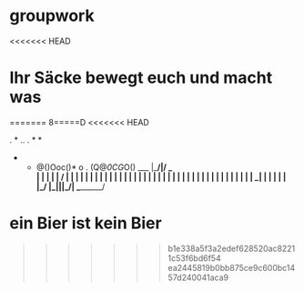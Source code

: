# groupwork
<<<<<<< HEAD


# Ihr Säcke bewegt euch und macht was
=======
8=====D
<<<<<<< HEAD

  .   *   ..  . *  *
*  * @()Ooc()*   o  .
    (Q@*0CG*O()  ___
   |\_________/|/ _ \
   |  |  |  |  | / | |
   |  |  |  |  | | | |
   |  |  |  |  | | | |
   |  |  |  |  | | | |
   |  |  |  |  | | | |
   |  |  |  |  | \_| |
   |  |  |  |  |\___/
   |\_|__|__|_/|
    \_________/

ein Bier ist kein Bier
=======
>>>>>>> b1e338a5f3a2edef628520ac82211c53f6bd6f54
>>>>>>> ea2445819b0bb875ce9c600bc1457d240041aca9
